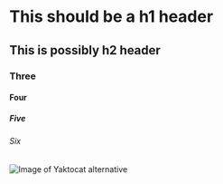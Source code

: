 # This should be a h1 header
## This is possibly h2 header
### Three
#### Four
##### Five
###### Six

![Image of Yaktocat alternative](https://octodex.github.com/images/yaktocat.png "This should be showing as original")
